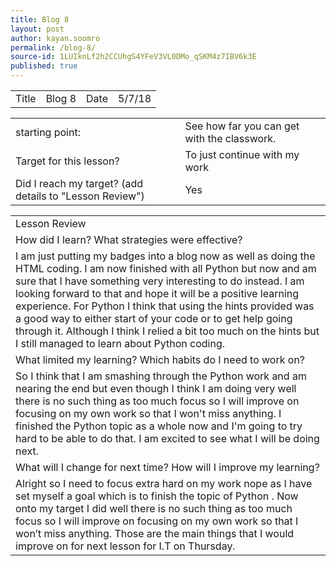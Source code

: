 ```yaml
---
title: Blog 8
layout: post
author: kayan.soomro
permalink: /blog-8/
source-id: 1LUIknLf2h2CCUhgS4YFeV3VL0DMo_qSKM4z7IBV6k3E
published: true
---
```

<table>
  <tr>
    <td>Title</td>
    <td>Blog 8</td>
    <td>Date</td>
    <td>5/7/18</td>
  </tr>
</table>


<table>
  <tr>
    <td>starting point:</td>
    <td>See how far you can get with the classwork.</td>
  </tr>
  <tr>
    <td>Target for this lesson?</td>
    <td>To just continue with my work</td>
  </tr>
  <tr>
    <td>Did I reach my target? 
(add details to "Lesson Review")</td>
    <td> Yes </td>
  </tr>
</table>


<table>
  <tr>
    <td>Lesson Review</td>
  </tr>
  <tr>
    <td>How did I learn? What strategies were effective? </td>
  </tr>
  <tr>
    <td>I am just putting my badges into a blog now as well as doing the HTML coding.  I am now finished with all Python but now and am sure that I have something very interesting to do instead. I am looking forward to that and hope it will be a positive learning experience. For Python I think that using the hints provided was a good way to either start of your code or to get help going through it. Although I think I relied a bit too much on the hints but I still managed to learn about Python coding.</td>
  </tr>
  <tr>
    <td>What limited my learning? Which habits do I need to work on? </td>
  </tr>
  <tr>
    <td> So I think that I am smashing through the Python work and am nearing the end but even though I think I am doing very well there is no such thing as too much focus so I will improve on focusing on my own work so that I won't miss anything. I finished the Python topic as a whole now and I'm going to try hard to be able to do that. I am excited to see what I will be doing next.</td>
  </tr>
  <tr>
    <td>What will I change for next time? How will I improve my learning?</td>
  </tr>
  <tr>
    <td> Alright so I need to focus extra hard on my work nope as I have set myself a goal which is to finish the topic of Python . Now onto my target I did well there is no such thing as too much focus so I will improve on focusing on my own work so that I won’t miss anything. Those are the main things that I would improve on for next lesson for I.T on Thursday.</td>
  </tr>
</table>


